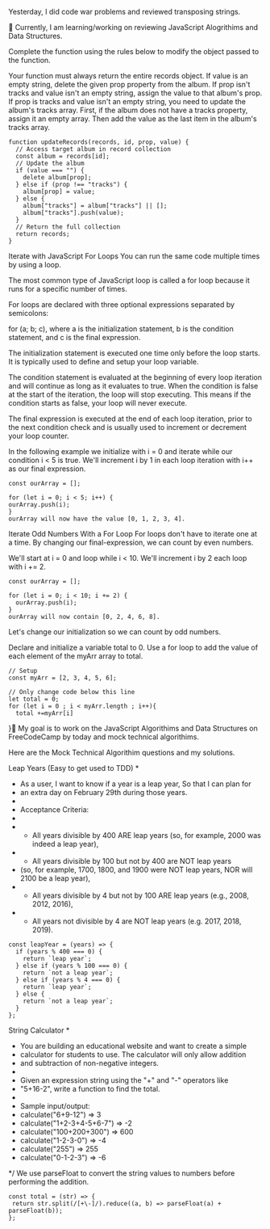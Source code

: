 Yesterday, I did code war problems and reviewed transposing strings.

📖 Currently, I am learning/working on reviewing JavaScript Alogrithims and Data Structures.

Complete the function using the rules below to modify the object passed to the function.

Your function must always return the entire records object.
If value is an empty string, delete the given prop property from the album.
If prop isn't tracks and value isn't an empty string, assign the value to that album's prop.
If prop is tracks and value isn't an empty string, you need to update the album's tracks array. First, if the album does not have a tracks property, assign it an empty array. Then add the value as the last item in the album's tracks array.

```
function updateRecords(records, id, prop, value) {
  // Access target album in record collection
  const album = records[id];
  // Update the album
  if (value === "") {
    delete album[prop];
  } else if (prop !== "tracks") {
    album[prop] = value;
  } else {
    album["tracks"] = album["tracks"] || [];
    album["tracks"].push(value);
  }
  // Return the full collection
  return records;
}
```
Iterate with JavaScript For Loops
You can run the same code multiple times by using a loop.

The most common type of JavaScript loop is called a for loop because it runs for a specific number of times.

For loops are declared with three optional expressions separated by semicolons:

for (a; b; c), where a is the initialization statement, b is the condition statement, and c is the final expression.

The initialization statement is executed one time only before the loop starts. It is typically used to define and setup your loop variable.

The condition statement is evaluated at the beginning of every loop iteration and will continue as long as it evaluates to true. When the condition is false at the start of the iteration, the loop will stop executing. This means if the condition starts as false, your loop will never execute.

The final expression is executed at the end of each loop iteration, prior to the next condition check and is usually used to increment or decrement your loop counter.

In the following example we initialize with i = 0 and iterate while our condition i < 5 is true. We'll increment i by 1 in each loop iteration with i++ as our final expression.
```
const ourArray = [];

for (let i = 0; i < 5; i++) {
ourArray.push(i);
}
ourArray will now have the value [0, 1, 2, 3, 4].
```
Iterate Odd Numbers With a For Loop
For loops don't have to iterate one at a time. By changing our final-expression, we can count by even numbers.

We'll start at i = 0 and loop while i < 10. We'll increment i by 2 each loop with i += 2.
```
const ourArray = [];

for (let i = 0; i < 10; i += 2) {
  ourArray.push(i);
}
ourArray will now contain [0, 2, 4, 6, 8].
```
Let's change our initialization so we can count by odd numbers.

Declare and initialize a variable total to 0. Use a for loop to add the value of each element of the myArr array to total.
```
// Setup
const myArr = [2, 3, 4, 5, 6];

// Only change code below this line
let total = 0;
for (let i = 0 ; i < myArr.length ; i++){
  total +=myArr[i]
```
}🎯 My goal is to work on the JavaScript Algorithims and Data Structures on FreeCodeCamp by today
and mock technical algorithims.

Here are the Mock Technical Algorithim questions and my solutions.

 Leap Years (Easy to get used to TDD)
 * 
 * As a user, I want to know if a year is a leap year, So that I can plan for 
 * an extra day on February 29th during those years.
 * 
 * Acceptance Criteria:
 * 
 * - All years divisible by 400 ARE leap years (so, for example, 2000 was indeed a leap year),
 * - All years divisible by 100 but not by 400 are NOT leap years 
 *   (so, for example, 1700, 1800, and 1900 were NOT leap years, NOR will 2100 be a leap year),
 * - All years divisible by 4 but not by 100 ARE leap years (e.g., 2008, 2012, 2016),
 * - All years not divisible by 4 are NOT leap years (e.g. 2017, 2018, 2019).
```
const leapYear = (years) => {
  if (years % 400 === 0) {
    return `leap year`;
  } else if (years % 100 === 0) {
    return `not a leap year`;
  } else if (years % 4 === 0) {
    return `leap year`;
  } else {
    return `not a leap year`;
  }
};
```
 String Calculator
 * 
 * You are building an educational website and want to create a simple 
 * calculator for students to use. The calculator will only allow addition 
 * and subtraction of non-negative integers.
 * 
 * Given an expression string using the "+" and "-" operators like 
 * "5+16-2", write a function to find the total.
 * 
 * Sample input/output:
 * calculate("6+9-12")  => 3
 * calculate("1+2-3+4-5+6-7") => -2
 * calculate("100+200+300") => 600
 * calculate("1-2-3-0") => -4
 * calculate("255") => 255
 * calculate("0-1-2-3") => -6

 */
 We use parseFloat to convert the string values to numbers before performing the addition.
 ```
 const total = (str) => {
  return str.split(/[+\-]/).reduce((a, b) => parseFloat(a) + parseFloat(b));
};
```
